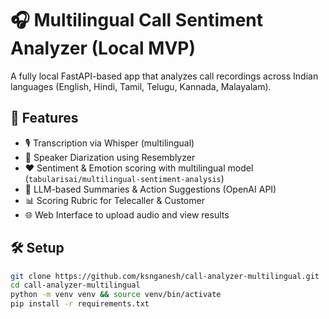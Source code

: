 # 🎧 Multilingual Call Sentiment Analyzer (Local MVP)

A fully local FastAPI-based app that analyzes call recordings across Indian languages (English, Hindi, Tamil, Telugu, Kannada, Malayalam).

## 🚀 Features
- 🎙 Transcription via Whisper (multilingual)
- 🧍 Speaker Diarization using Resemblyzer
- ❤️ Sentiment & Emotion scoring with multilingual model (`tabularisai/multilingual-sentiment-analysis`)
- 🧠 LLM-based Summaries & Action Suggestions (OpenAI API)
- 📊 Scoring Rubric for Telecaller & Customer
- 🌐 Web Interface to upload audio and view results

## 🛠 Setup
```bash
git clone https://github.com/ksnganesh/call-analyzer-multilingual.git
cd call-analyzer-multilingual
python -m venv venv && source venv/bin/activate
pip install -r requirements.txt